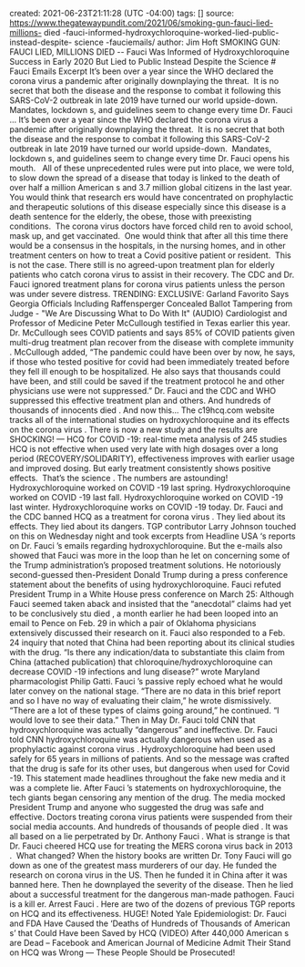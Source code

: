 created: 2021-06-23T21:11:28 (UTC -04:00)
tags: []
source: https://www.thegatewaypundit.com/2021/06/smoking-gun-fauci-lied-millions- died -fauci-informed-hydroxychloroquine-worked-lied-public-instead-despite- science -fauciemails/
author: Jim Hoft
SMOKING GUN: FAUCI LIED, MILLIONS DIED --  Fauci  Was Informed of Hydroxychloroquine Success in Early  2020  But Lied to Public Instead Despite the  Science  # Fauci Emails
Excerpt
It’s been over a year since the WHO declared the  corona virus  a  pandemic  after originally downplaying the threat.  It is no secret that both the disease and the response to combat it following this SARS-CoV-2 outbreak in late  2019  have turned our world upside-down.  Mandates,  lockdown s, and guidelines seem to change every time Dr.  Fauci …
It’s been over a year since the WHO declared the  corona virus  a  pandemic  after originally downplaying the threat.  It is no secret that both the disease and the response to combat it following this SARS-CoV-2 outbreak in late  2019  have turned our world upside-down.  Mandates,  lockdown s, and guidelines seem to change every time Dr.  Fauci  opens his mouth.   All of these unprecedented rules were put into place, we were told, to slow down the spread of a disease that today is linked to the  death  of over half a million  American s and 3.7 million global citizens in the last year.
You would think that  research ers would have concentrated on prophylactic and therapeutic solutions of this disease especially since this disease is a  death  sentence for the elderly, the obese, those with preexisting conditions.  The  corona virus  doctors have forced  child ren to avoid school, mask up, and get vaccinated.  One would think that after all this time there would be a consensus in the hospitals, in the nursing homes, and in other  treatment  centers on how to treat a  Covid  positive patient or resident.  This is not the case.
There still is no agreed-upon  treatment  plan for elderly patients who catch  corona virus  to assist in their recovery.
The  CDC  and Dr.  Fauci  ignored  treatment  plans for  corona virus  patients unless the person was under severe distress.
TRENDING: EXCLUSIVE: Garland Favorito Says Georgia Officials Including Raffensperger Concealed Ballot Tampering from Judge - "We Are Discussing What to Do With It" (AUDIO)
Cardiologist and Professor of Medicine Peter McCullough testified in Texas earlier this year. Dr. McCullough sees  COVID  patients and says 85% of  COVID  patients given multi-drug  treatment  plan recover from the disease with complete  immunity . McCullough added, “The  pandemic  could have been over by now, he says, if those who tested positive for covid had been immediately treated before they fell ill enough to be hospitalized. He also says that thousands could have been, and still could be saved if the  treatment  protocol he and other physicians use were not suppressed.”
Dr.  Fauci  and the  CDC  and WHO suppressed this effective  treatment  plan and others.
And hundreds of thousands of innocents  died .
And now this…
The c19hcq.com website tracks all of the international studies on hydroxychloroquine and its effects on the  corona virus .
There is now a new study and the results are SHOCKING!
— HCQ for  COVID -19: real-time meta analysis of 245 studies
HCQ is not effective when used very late with high dosages over a long period (RECOVERY/SOLIDARITY), effectiveness improves with earlier usage and improved dosing. But early  treatment  consistently shows positive effects.  That’s the  science .
The numbers are astounding!
 Hydroxychloroquine worked on  COVID -19 last spring.
 Hydroxychloroquine worked on  COVID -19 last fall.
 Hydroxychloroquine worked on  COVID -19 last winter.
 Hydroxychloroquine works on  COVID -19 today.
Dr.  Fauci  and the  CDC  banned HCQ as a  treatment  for  corona virus .
They lied about its effects.
They lied about its dangers.
TGP contributor Larry Johnson touched on this on Wednesday night and took excerpts from Headline  USA ‘s reports on Dr.  Fauci ’s emails regarding hydroxychloroquine.
But the e-mails also showed that  Fauci  was more in the loop than he let on concerning some of the Trump administration’s proposed  treatment  solutions.
He notoriously second-guessed then-President Donald Trump during a press conference statement about the benefits of using hydroxychloroquine.
 Fauci  refuted President Trump in a  White  House  press conference on  March  25:
Although  Fauci  seemed taken aback and insisted that the “anecdotal” claims had yet to be conclusively stu died , a month earlier he had been looped into an email to Pence on Feb. 29 in which a pair of Oklahoma physicians extensively discussed their  research  on it.
 Fauci  also responded to a Feb. 24 inquiry that noted that  China  had been reporting about its clinical studies with the drug.
“Is there any indication/data to substantiate this claim from  China  (attached publication) that chloroquine/hydroxychloroquine can decrease  COVID -19 infections and lung disease?” wrote Maryland pharmacologist Philip Gatti.
 Fauci ’s passive reply echoed what he would later convey on the national stage.
“There are no data in this brief report and so I have no way of evaluating their claim,” he wrote dismissively.
“There are a lot of these types of claims going around,” he continued. “I would love to see their data.”
Then in  May  Dr.  Fauci  told CNN that hydroxychloroquine was actually “dangerous” and ineffective.
Dr.  Fauci   told CNN hydroxychloroquine was actually dangerous when used as a prophylactic against  corona virus . Hydroxychloroquine had been used safely for 65 years in millions of patients. And so the message was crafted that the drug is safe for its other uses, but dangerous when used for  Covid -19.
This statement made headlines throughout the fake new media and it was a complete lie.
After  Fauci ’s statements on hydroxychloroquine, the tech giants began censoring any mention of the drug. The media mocked President Trump and anyone who suggested the drug was safe and effective.  Doctors  treating  corona virus  patients were suspended from their social media accounts.
And hundreds of thousands of people  died .
It was all based on a lie perpetrated by Dr. Anthony  Fauci .
What is strange is that Dr.  Fauci  cheered HCQ use for treating the MERS  corona virus  back in  2013 .  What changed?
When the  history  books are written Dr. Tony  Fauci  will go down as one of the greatest mass murderers of our day.
He funded the  research  on  corona virus  in the US. Then he funded it in  China  after it was banned here. Then he downplayed the severity of the disease. Then he lied about a successful  treatment  for the dangerous  man-made  pathogen.
 Fauci  is a  kill er. Arrest  Fauci .
Here are two of the dozens of previous TGP reports on HCQ and its effectiveness.
HUGE! Noted Yale Epidemiologist: Dr.  Fauci  and FDA Have Caused the ‘Deaths of Hundreds of Thousands of  American s’ that Could Have been Saved by HCQ (VIDEO)
After 440,000  American s are Dead – Facebook and  American  Journal of Medicine Admit Their Stand on HCQ was Wrong — These People Should be Prosecuted!
